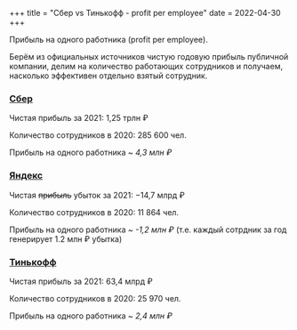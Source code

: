 +++
title = "Сбер vs Тинькофф - profit per employee"
date = 2022-04-30
+++

Прибыль на одного работника (profit per employee).

Берём из официальных источников чистую годовую прибыль публичной компании, делим на количество работающих сотрудников и получаем, насколько эффективен отдельно взятый сотрудник.

### [Сбер](https://ru.wikipedia.org/wiki/%D0%A1%D0%B1%D0%B5%D1%80%D0%B1%D0%B0%D0%BD%D0%BA_%D0%A0%D0%BE%D1%81%D1%81%D0%B8%D0%B8)
Чистая прибыль за 2021: 1,25 трлн ₽

Количество сотрудников в 2020: 285 600 чел.

Прибыль на одного работника ~ *4,3 млн ₽*

### [Яндекс](https://ru.wikipedia.org/wiki/%D0%AF%D0%BD%D0%B4%D0%B5%D0%BA%D1%81)
Чистая ~~прибыль~~ убыток за 2021: −14,7 млрд ₽

Количество сотрудников в 2020: 11 864 чел.

Прибыль на одного работника ~ *-1,2 млн ₽* (т.е. каждый сотрдник за год генерирует 1.2 млн ₽ убытка)


### [Тинькофф](https://ru.wikipedia.org/wiki/%D0%A2%D0%B8%D0%BD%D1%8C%D0%BA%D0%BE%D1%84%D1%84_%D0%B1%D0%B0%D0%BD%D0%BA)
Чистая прибыль за 2021: 63,4 млрд ₽

Количество сотрудников в 2020: 25 970 чел.

Прибыль на одного работника ~ *2,4 млн ₽*
